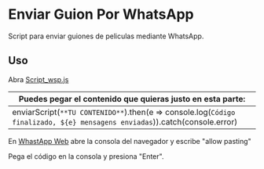 # Enviar Guion Por WhatsApp

Script para enviar guiones de peliculas mediante WhatsApp.

## Uso

Abra [Script_wsp.js](https://github.com/kevinmaar/Script-Guion-Shrek-2-En-Whatsapp/blob/main/Script_wsp.js)

| Puedes pegar el contenido que quieras justo en esta parte:                            |
|----------------------------------------------|
| enviarScript(`**TU CONTENIDO**`).then(e => console.log(`Código finalizado, ${e} mensagens enviadas`)).catch(console.error) |

En [WhastApp Web](https://web.whatsapp.com/) abre la consola del navegador y escribe "allow pasting"

Pega el código en la consola y presiona "Enter".
